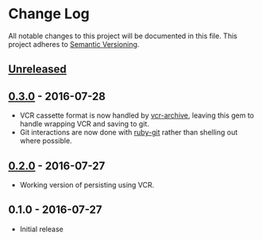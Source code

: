 # Change Log

All notable changes to this project will be documented in this file.
This project adheres to [Semantic Versioning](http://semver.org/).

## [Unreleased]

## [0.3.0] - 2016-07-28

- VCR cassette format is now handled by [vcr-archive](https://github.com/everypolitician/vcr-archive), leaving this gem to handle wrapping VCR and saving to git.
- Git interactions are now done with [ruby-git](https://github.com/schacon/ruby-git) rather than shelling out where possible.

## [0.2.0] - 2016-07-27

- Working version of persisting using VCR.

## 0.1.0 - 2016-07-27

- Initial release

[Unreleased]: https://github.com/everypolitician/vcr-archive/compare/v0.3.0
[0.3.0]: https://github.com/everypolitician/vcr-archive/compare/v0.2.0...v0.3.0
[0.2.0]: https://github.com/everypolitician/vcr-archive/compare/v0.1.0...v0.2.0
